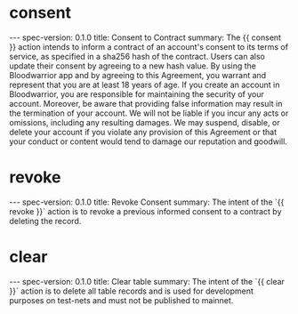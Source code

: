 <h1 class="contract">consent</h1>
---
spec-version: 0.1.0
title: Consent to Contract
summary: The {{ consent }} action intends to inform a contract of an account's consent to its terms of service, as specified in a sha256 hash of the contract. Users can also update their consent by agreeing to a new hash value.
By using the Bloodwarrior app and by agreeing to this Agreement, you warrant and represent that you are at least 18 years of age. If you create an account in Bloodwarrior, you are responsible for maintaining the security of your account. Moreover, be aware that providing false information may result in the termination of your account. We will not be liable if you incur any acts or omissions, including any resulting damages. We may suspend, disable, or delete your account if you violate any provision of this Agreement or that your conduct or content would tend to damage our reputation and goodwill.


<h1 class="contract">revoke</h1>
---
spec-version: 0.1.0
title: Revoke Consent
summary: The intent of the `{{ revoke }}` action is to revoke a previous informed consent to a contract by deleting the record.


<h1 class="contract">clear</h1>
---
spec-version: 0.1.0
title: Clear table
summary: The intent of the `{{ clear }}` action is to delete all table records and is used for development purposes on test-nets and must not be published to mainnet.


